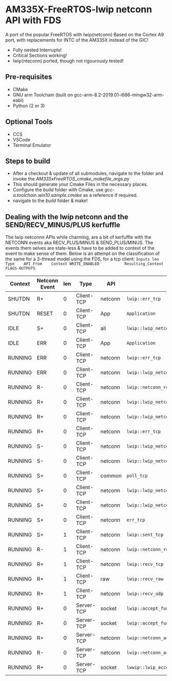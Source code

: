 # AM335X-FreeRTOS-lwip netconn API with FDS
A port of the popular FreeRTOS with lwip(netconn)
Based on the Cortex A9 port, with replacements for INTC of the AM335X instead of the GIC!
* Fully nested Interrupts!
* Critical Sections working!
* lwip(nteconn) ported, though not rigourously tested!
## Pre-requisites
* CMake
* GNU arm Toolchain (built on gcc-arm-8.2-2019.01-i686-mingw32-arm-eabi)
* Python (2 or 3)
## Optional Tools
* CCS
* VSCode
* Terminal Emulator

## Steps to build
* After a checkout & update of all submodules, navigate to the folder and invoke the _AM335xFreeRTOS_cmake_makefile_args.py_
* This should generate your Cmake Files in the necessary places.
* Configure the _build_ folder with Cmake, use _gcc-a.toolchain.win10.sample.cmake_ as a reference if required.
* navigate to the _build_ folder & make!

## Dealing with the lwip netconn and the SEND/RECV_MINUS/PLUS kerfuffle
The lwip netconnn APIs while charming, are a bit of kerfuffle with the NETCONN events aka RECV_PLUS/MINUS & SEND_PLUS/MINUS.
The events them selves are state-less & have to be added to context of the event to make sense of them.
Below is an attempt on the classification of the same for a 3-thread model using the FDS, for a tcp client:
`Inputs	len	Type	API	From	Context	WRITE_ENABLED			Resulting_Context	FLAGS-OUTPUTS`

|**Context**|**Netconn Event**|**len**|**Type**|**API**|**From**|**WRITE_ENABLED**|**Resulting_Context**|**Read/Wrtite Thread Enable?**|**lwip_state**|
| --- | --- | --- | --- | --- | --- | --- | --- | --- | --- |
|SHUTDN|R+|0|Client-TCP|netconn|`lwip::err_tcp`|0|SHUTDN|NA|ERR|
|SHUTDN|RESET|0|Client-TCP|App|`Application`|0|IDLE|NA|IDLE|
|IDLE|S+|0|Client-TCP|all|`lwip::lwip_netconn_do_connected`|0|RUNNING|TRC_TX_HANDLER_ACTIVATE|RUNNING|
|IDLE|ERR|0|Client-TCP|App|`Application`|0|SHUTDN|NA|ERR|
|RUNNING|ERR|0|Client-TCP|netconn|`lwip::err_tcp`|0|SHUTDN|NA|ERR|
|RUNNING|ERR|0|Client-TCP|netconn|`lwip::lwip_netconn_do_close_internal`|0|SHUTDN|NA|ERR|
|RUNNING|R-|0|Client-TCP|netconn|`lwip::netconn_recv_data_tcp`|0|SHUTDN|NA|CLOSE::RX|
|RUNNING|R+|0|Client-TCP|netconn|`lwip::lwip_netconn_do_delconn`|0|SHUTDN|NA|CLOSE|
|RUNNING|R+|0|Client-TCP|netconn|`lwip::lwip_netconn_do_close_internal`|0|SHUTDN|NA|CLOSE::RX|
|RUNNING|R+|0|Client-TCP|netconn|`lwip::err_tcp`|0|SHUTDN|NA|ERR|
|RUNNING|S-|0|Client-TCP|netconn|`lwip::lwip_netconn_do_writemore`|1|RUNNING|NA|HOLD WRITE|
|RUNNING|S-|0|Client-TCP|netconn|`lwip::lwip_netconn_do_writemore`|1|RUNNING|NA|HOLD WRITE|
|RUNNING|S+|0|Client-TCP|common|`poll_tcp`|0|RUNNING|TRC_TX_HANDLER_ACTIVATE|WRITE MORE|
|RUNNING|S+|0|Client-TCP|netconn|`lwip::lwip_netconn_do_close_internal`|1|SHUTDN|NA|CLOSE::TX|
|RUNNING|S+|0|Client-TCP|netconn|`lwip::lwip_netconn_do_delconn`|1|SHUTDN|NA|CLOSE|
|RUNNING|S+|0|Client-TCP|netconn|`err_tcp`|1|SHUTDN|NA|CLOSED::TX|
|RUNNING|S+|1|Client-TCP|netconn|`lwip::sent_tcp`|0|RUNNING|TRC_TX_HANDLER_ACTIVATE|WRITE MORE|
|RUNNING|R-|1|Client-TCP|netconn|`lwip::netconn_recv_data`|X|RUNNING|TRC_RX_HANDLER_ACTIVATE|Data Arrived|
|RUNNING|R+|1|Client-TCP|netconn|`lwip::recv_tcp`|X|RUNNING::Data Arrived|TRC_RX_HANDLER_ACTIVATE|Data Arrived|
|RUNNING|R+|1|Client-TCP|raw|`lwip::recv_raw`|X|RUNNING::Data Arrived|TRC_RX_HANDLER_ACTIVATE|Data Arrived|
|RUNNING|R+|1|Client-TCP|netconn|`lwip::recv_udp`|X|RUNNING::Data Arrived|TRC_RX_HANDLER_ACTIVATE|Data Arrived|
|RUNNING|R+|0|Server-TCP|socket|`lwip::accept_function`|X|ERR|NotMapped|NotMapped|
|RUNNING|R+|0|Server-TCP|socket|`lwip::accept_function`|X|ERR|NotMapped|NotMapped|
|RUNNING|R+|0|Server-TCP|netconn|`lwip::netconn_accept`|X|ERR|NotMapped|NotMapped|
|RUNNING|R-|0|Server-TCP|netconn|`lwip::netconn_accept`|X|ACCEPTED|NotMapped|NotMapped|
|RUNNING|R+|0|Server-TCP|socket|`lwwip::lwip_accept`|X|??|NotMapped|NotMapped|
